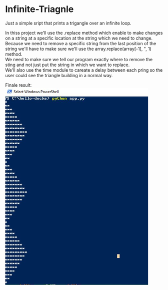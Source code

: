 # Infinite-Triagnle
Just a simple sript that prints a trigangle over an infinite loop.


In thiss project we'll use the .replace method which enable to make changes on a string at a specific location at the string which we need to change.\
Because we need to remove a specific string from the last position of the string we'll have to make sure we'll use the array.replace(array[-1], ", 1) method.\
We need to make sure we tell our program exactly where to remove the sting and not just put the string in which we want to replace.\
We'll also use the time module to careate a delay between each pring so the user could see the triangle building in a normal way.

Finale result:\
![alt text](https://github.com/ofhas/Infinite-Triagnle/blob/main/readme_image/sample.JPG)

